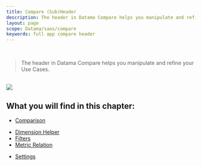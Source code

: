 ```yaml
---
title: Compare (Sub)Header
description: The header in Datama Compare helps you manipulate and refine your Use Cases
layout: page
scope: Datama/saas/compare
keywords: full app compare header
---
```



<br>

> The header in Datama Compare helps you manipulate and refine your Use Cases.

<br>

<img src="{{site.url}}/{{site.baseurl}}/core_app/new/compare/interface/images/compare_header.png">

<br>

## What you will find in this chapter:

- [Comparison]({{site.url}}/{{site.baseurl}}/core_app/new/interface/subheader/dimension_comparison.html)
<!-- - [Secondary Comparison]({{site.url}}/{{site.baseurl}}/core_app/new/compare/interface/subheader/secondary_comparison.html) -->
- [Dimension Helper]({{site.url}}/{{site.baseurl}}/core_app/new/interface/subheader/dimension_helper.html)
- [Filters]({{site.url}}/{{site.baseurl}}/core_app/new/interface/subheader/filters.html)
- [Metric Relation]({{site.url}}/{{site.baseurl}}/core_app/new/interface/subheader/metrics_relation.html)
<!--- [Drill down hierarchy]({{site.url}}/{{site.baseurl}}/core_app/new/compare/interface/subheader/drill_down_hierarchy.html)-->
- [Settings]({{site.url}}/{{site.baseurl}}/core_app/new/compare/interface/subheader/settings.html)
